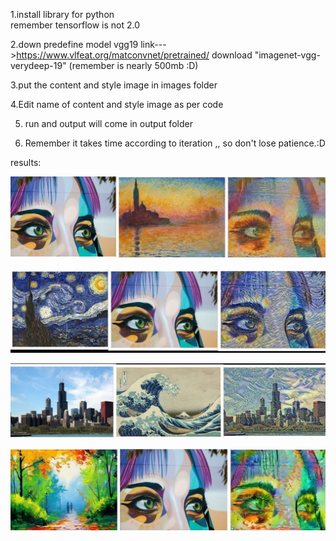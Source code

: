 1.install library for python  
  remember tensorflow is not 2.0

2.down predefine model vgg19  link--->https://www.vlfeat.org/matconvnet/pretrained/
  download  "imagenet-vgg-verydeep-19"   (remember is nearly 500mb :D)

3.put the content and style image in images folder

4.Edit name of content and style image as per code

5. run and output will come in output folder

6. Remember it takes time according to iteration ,, so don't lose patience.:D




results:









![](https://github.com/manvirag982/ML/blob/main/NST/Niceone.jpg)


![](https://github.com/manvirag982/ML/blob/main/NST/11.jpg)




![](https://github.com/manvirag982/ML/blob/main/NST/fdsf.jpg)



![](https://github.com/manvirag982/ML/blob/main/NST/new.jpg)
